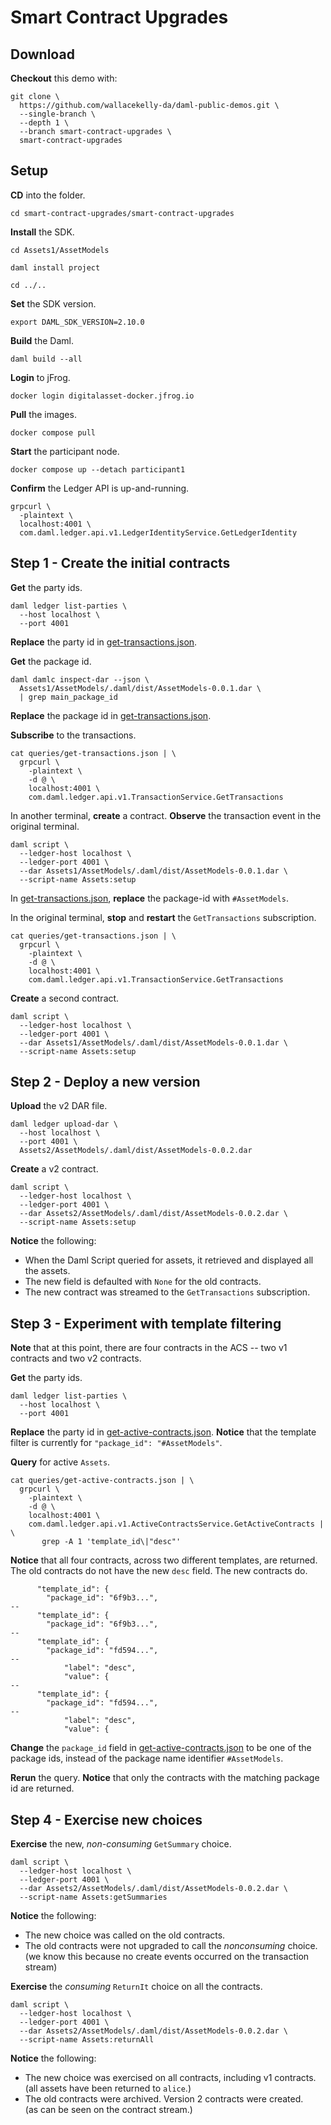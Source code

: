 # Smart Contract Upgrades

## Download

**Checkout** this demo with:

```
git clone \
  https://github.com/wallacekelly-da/daml-public-demos.git \
  --single-branch \
  --depth 1 \
  --branch smart-contract-upgrades \
  smart-contract-upgrades
```

## Setup

**CD** into the folder.

```
cd smart-contract-upgrades/smart-contract-upgrades
```

**Install** the SDK.

```
cd Assets1/AssetModels

daml install project

cd ../..
```

**Set** the SDK version.

```
export DAML_SDK_VERSION=2.10.0
```

**Build** the Daml.

```
daml build --all
```

**Login** to jFrog.

```
docker login digitalasset-docker.jfrog.io
```

**Pull** the images.

```
docker compose pull
```

**Start** the participant node.

```
docker compose up --detach participant1
```

**Confirm** the Ledger API is up-and-running.

```
grpcurl \
  -plaintext \
  localhost:4001 \
  com.daml.ledger.api.v1.LedgerIdentityService.GetLedgerIdentity
```

## Step 1 - Create the initial contracts

**Get** the party ids.

```
daml ledger list-parties \
  --host localhost \
  --port 4001
```

**Replace** the party id in [get-transactions.json](./queries/get-transactions.json).

**Get** the package id.

```
daml damlc inspect-dar --json \
  Assets1/AssetModels/.daml/dist/AssetModels-0.0.1.dar \
  | grep main_package_id
```

**Replace** the package id in [get-transactions.json](./queries/get-transactions.json).

**Subscribe** to the transactions.

```
cat queries/get-transactions.json | \
  grpcurl \
    -plaintext \
    -d @ \
    localhost:4001 \
    com.daml.ledger.api.v1.TransactionService.GetTransactions
```

In another terminal, **create** a contract. **Observe** the transaction event in the original terminal.

```
daml script \
  --ledger-host localhost \
  --ledger-port 4001 \
  --dar Assets1/AssetModels/.daml/dist/AssetModels-0.0.1.dar \
  --script-name Assets:setup
```

In [get-transactions.json](./queries/get-transactions.json), **replace** the package-id with `#AssetModels`.

In the original terminal, **stop** and **restart** the `GetTransactions` subscription.

```
cat queries/get-transactions.json | \
  grpcurl \
    -plaintext \
    -d @ \
    localhost:4001 \
    com.daml.ledger.api.v1.TransactionService.GetTransactions
```

**Create** a second contract.

```
daml script \
  --ledger-host localhost \
  --ledger-port 4001 \
  --dar Assets1/AssetModels/.daml/dist/AssetModels-0.0.1.dar \
  --script-name Assets:setup
```

## Step 2 - Deploy a new version

**Upload** the v2 DAR file.

```
daml ledger upload-dar \
  --host localhost \
  --port 4001 \
  Assets2/AssetModels/.daml/dist/AssetModels-0.0.2.dar
```

**Create** a v2 contract.

```
daml script \
  --ledger-host localhost \
  --ledger-port 4001 \
  --dar Assets2/AssetModels/.daml/dist/AssetModels-0.0.2.dar \
  --script-name Assets:setup
```

**Notice** the following:

* When the Daml Script queried for assets, it retrieved and displayed all the assets.
* The new field is defaulted with `None` for the old contracts.
* The new contract was streamed to the `GetTransactions` subscription.

## Step 3 - Experiment with template filtering

**Note** that at this point, there are four contracts in the ACS
-- two v1 contracts and two v2 contracts.

**Get** the party ids.

```
daml ledger list-parties \
  --host localhost \
  --port 4001
```

**Replace** the party id in [get-active-contracts.json](./queries/get-active-contracts.json).
**Notice** that the template filter is currently for `"package_id": "#AssetModels"`.

**Query** for active `Assets`.

```
cat queries/get-active-contracts.json | \
  grpcurl \
    -plaintext \
    -d @ \
    localhost:4001 \
    com.daml.ledger.api.v1.ActiveContractsService.GetActiveContracts | \
       grep -A 1 'template_id\|"desc"'
```

**Notice** that all four contracts, across two different templates, are returned.
The old contracts do not have the new `desc` field. The new contracts do.

```
      "template_id": {
        "package_id": "6f9b3...",
--
      "template_id": {
        "package_id": "6f9b3...",
--
      "template_id": {
        "package_id": "fd594...",
--
            "label": "desc",
            "value": {
--
      "template_id": {
        "package_id": "fd594...",
--
            "label": "desc",
            "value": {
```

**Change** the `package_id` field in [get-active-contracts.json](./queries/get-active-contracts.json)
to be one of the package ids, instead of the package name identifier `#AssetModels`.

**Rerun** the query. **Notice** that only the contracts with the matching package id are returned.





## Step 4 - Exercise new choices

**Exercise** the new, _non-consuming_ `GetSummary` choice.

```
daml script \
  --ledger-host localhost \
  --ledger-port 4001 \
  --dar Assets2/AssetModels/.daml/dist/AssetModels-0.0.2.dar \
  --script-name Assets:getSummaries
```

**Notice** the following:

* The new choice was called on the old contracts.
* The old contracts were not upgraded to call the _nonconsuming_ choice.  
  (we know this because no create events occurred on the transaction stream)

**Exercise** the _consuming_ `ReturnIt` choice on all the contracts.

```
daml script \
  --ledger-host localhost \
  --ledger-port 4001 \
  --dar Assets2/AssetModels/.daml/dist/AssetModels-0.0.2.dar \
  --script-name Assets:returnAll
```

**Notice** the following:

* The new choice was exercised on all contracts, including v1 contracts.  
  (all assets have been returned to `alice`.)
* The old contracts were archived. Version 2 contracts were created.  
  (as can be seen on the contract stream.)

